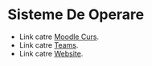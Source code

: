 # Sisteme De Operare

* Link catre [Moodle Curs](https://moodle.unibuc.ro/mod/url/view.php?id=19795).
* Link catre [Teams](https://teams.microsoft.com/l/team/19%3ab79723c5ecdb4987af609dff10244cde%40thread.tacv2/conversations?groupId=a1f1e6fe-4e25-47ac-91e2-0df2b08ca96d&tenantId=08a1a72f-fecd-4dae-8cec-471a2fb7c2f1).
* Link catre [Website](https://cs.unibuc.ro/~pirofti/so.html).